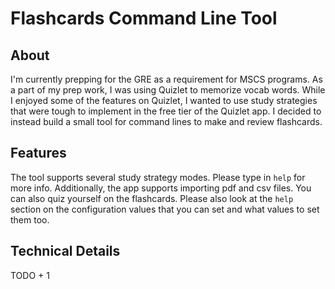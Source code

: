 # Flashcards Command Line Tool


## About

I'm currently prepping for the GRE as a requirement for MSCS programs. As a part of my prep work, I was using Quizlet to memorize vocab words. 
While I enjoyed some of the features on Quizlet, I wanted to use study strategies that were tough to implement in the free tier of the Quizlet
app. I decided to instead build a small tool for command lines to make and review flashcards.

## Features

The tool supports several study strategy modes. Please type in `help` for more info. Additionally, the 
app supports importing pdf and csv files. You can also quiz yourself on the flashcards. Please also look at the
`help` section on the configuration values that you can set and what values to set them too. 

## Technical Details

TODO + 1







